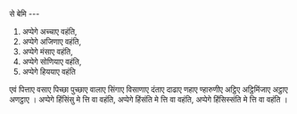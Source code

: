 से बेमि --- 

1. अप्पेगे अच्चाए वहंति, 
2. अप्पेगे अजिणाए वहंति, 
3. अप्पेगे मंसाए वहंति, 
4. अप्पेगे सोणियाए वहंति, 
5. अप्पेगे हिययाए वहंति 

एवं पित्ताए वसाए पिच्छा पुच्छाए वालाए सिंगाए विसाणाए दंताए
दाढाए णहाए ण्हारुणीए अट्ठिए अट्ठिमिंजाए अट्ठाए अणट्ठाए । अप्पेगे हिंसिंसु मे त्ति वा वहंति, अप्पेगे हिंसंति मे त्ति वा वहंति, अप्पेगे हिंसिस्संति मे त्ति वा वहंति ।

